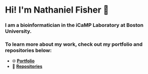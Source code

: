 # Hi! I'm Nathaniel Fisher 🧬

### I am a **bioinformatician** in the iCaMP Laboratory at Boston University. 
### To learn more about my work, check out my portfolio and repositories below:



- 🌐 [**Portfolio**](https://nathanielfisher1.github.io/)  
- 📂 [**Repositories**](https://github.com/NathanielFisher1?tab=repositories)